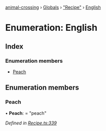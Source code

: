 [animal-crossing](../README.md) › [Globals](../globals.md) › ["Recipe"](../modules/_recipe_.md) › [English](_recipe_.english.md)

# Enumeration: English

## Index

### Enumeration members

* [Peach](_recipe_.english.md#peach)

## Enumeration members

###  Peach

• **Peach**: = "peach"

*Defined in [Recipe.ts:339](https://github.com/Norviah/animal-crossing/blob/e9cea70/module/types/Recipe.ts#L339)*
